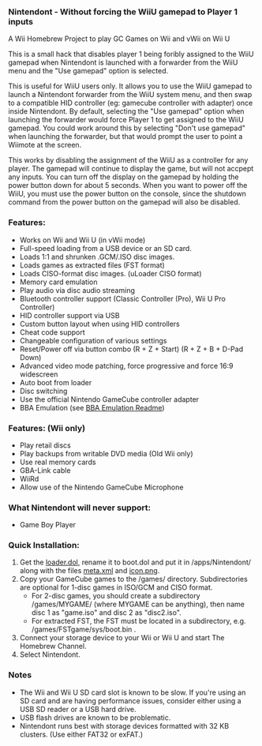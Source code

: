 ### Nintendont - Without forcing the WiiU gamepad to Player 1 inputs
A Wii Homebrew Project to play GC Games on Wii and vWii on Wii U

This is a small hack that disables player 1 being foribly assigned to the WiiU gamepad when Nintendont is launched with a forwarder from the WiiU menu and the "Use gamepad" option is selected. 

This is useful for WiiU users only. It allows you to use the WiiU gamepad to launch a Nintendont forwarder from the WiiU system menu, and then swap to a compatible HID controller (eg: gamecube controller with adapter) once inside Nintendont. By default, selecting the "Use gamepad" option when launching the forwarder would force Player 1 to get assigned to the WiiU gamepad. You could work around this by selecting "Don't use gamepad" when launching the forwarder, but that would prompt the user to point a Wiimote at the screen.

This works by disabling the assignment of the WiiU as a controller for any player. The gamepad will continue to display the game, but will not accpept any inputs. You can turn off the display on the gamepad by holding the power button down for about 5 seconds. When you want to power off the WiiU, you must use the power button on the console, since the shutdown command from the power button on the gamepad will also be disabled.

### Features:
* Works on Wii and Wii U (in vWii mode)
* Full-speed loading from a USB device or an SD card.
* Loads 1:1 and shrunken .GCM/.ISO disc images.
* Loads games as extracted files (FST format)
* Loads CISO-format disc images. (uLoader CISO format)
* Memory card emulation
* Play audio via disc audio streaming
* Bluetooth controller support (Classic Controller (Pro), Wii U Pro Controller)
* HID controller support via USB
* Custom button layout when using HID controllers
* Cheat code support
* Changeable configuration of various settings
* Reset/Power off via button combo (R + Z + Start) (R + Z + B + D-Pad Down)
* Advanced video mode patching, force progressive and force 16:9 widescreen
* Auto boot from loader
* Disc switching
* Use the official Nintendo GameCube controller adapter
* BBA Emulation (see [BBA Emulation Readme](BBA_Readme.md))

### Features: (Wii only)
* Play retail discs
* Play backups from writable DVD media (Old Wii only)
* Use real memory cards
* GBA-Link cable
* WiiRd
* Allow use of the Nintendo GameCube Microphone

### What Nintendont will never support:
* Game Boy Player

### Quick Installation:
1. Get the [loader.dol](loader/loader.dol?raw=true), rename it to boot.dol and put it in /apps/Nintendont/ along with the files [meta.xml](nintendont/meta.xml?raw=true) and [icon.png](nintendont/icon.png?raw=true).
2. Copy your GameCube games to the /games/ directory. Subdirectories are optional for 1-disc games in ISO/GCM and CISO format.
   * For 2-disc games, you should create a subdirectory /games/MYGAME/ (where MYGAME can be anything), then name disc 1 as "game.iso" and disc 2 as "disc2.iso".
   * For extracted FST, the FST must be located in a subdirectory, e.g. /games/FSTgame/sys/boot.bin .
3. Connect your storage device to your Wii or Wii U and start The Homebrew Channel.
4. Select Nintendont.

### Notes
* The Wii and Wii U SD card slot is known to be slow. If you're using an SD card and are having performance issues, consider either using a USB SD reader or a USB hard drive.
* USB flash drives are known to be problematic.
* Nintendont runs best with storage devices formatted with 32 KB clusters. (Use either FAT32 or exFAT.)
